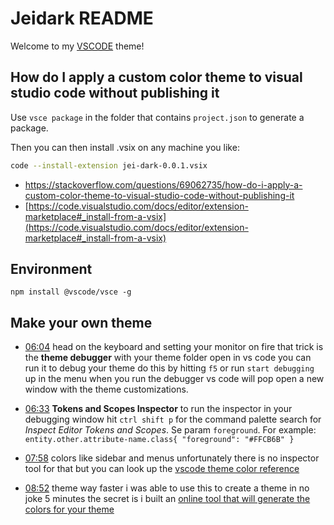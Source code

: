 # Jeidark README

Welcome to my [VSCODE](https://code.visualstudio.com/) theme!

## How do I apply a custom color theme to visual studio code without publishing it

Use `vsce package` in the folder that contains `project.json` to generate a package.

Then you can then install .vsix on any machine you like:

```bash
code --install-extension jei-dark-0.0.1.vsix
```

- <https://stackoverflow.com/questions/69062735/how-do-i-apply-a-custom-color-theme-to-visual-studio-code-without-publishing-it>
- [https://code.visualstudio.com/docs/editor/extension-marketplace#_install-from-a-vsix](https://code.visualstudio.com/docs/editor/extension-marketplace#_install-from-a-vsix)

## Environment

``` shell
npm install @vscode/vsce -g
```

## Make your own theme

- [06:04](https://www.youtube.com/watch?v=pGzssFNtWXw&t=364s) head on the keyboard and setting your monitor on fire that trick is the **theme debugger** with your theme folder open in vs code you can run it to debug your theme do this by hitting `f5` or run `start debugging` up in the menu when you run the debugger vs code will pop open a new window with the theme customizations.

- [06:33](https://www.youtube.com/watch?v=pGzssFNtWXw&t=393s) **Tokens and Scopes Inspector** to run the inspector in your debugging window hit `ctrl shift p` for the command palette search for *Inspect Editor Tokens and Scopes*. Se param `foreground`. For example: `entity.other.attribute-name.class{ "foreground": "#FFCB6B" }`

- [07:58](https://www.youtube.com/watch?v=pGzssFNtWXw&t=478s) colors like sidebar and menus unfortunately there is no inspector tool for that but you can look up the [vscode theme color reference](https://code.visualstudio.com/api/references/theme-color)

- [08:52](https://www.youtube.com/watch?v=pGzssFNtWXw&t=532s) theme way faster i was able to use this to create a theme in no joke 5 minutes the secret is i built an [online tool that will generate the colors for your theme](https://coder-coder.com/vs-code-theme-color-generator/)
